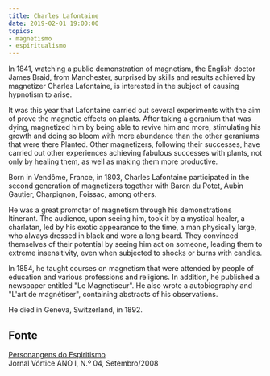 ```yaml
---
title: Charles Lafontaine
date: 2019-02-01 19:00:00
topics: 
- magnetismo
- espiritualismo
---
```


In 1841, watching a public demonstration of magnetism, the English doctor James
Braid, from Manchester, surprised by skills and results achieved by magnetizer
Charles Lafontaine, is interested in the subject of causing hypnotism to arise.

It was this year that Lafontaine carried out several experiments with the aim of
prove the magnetic effects on plants. After taking a geranium that was dying,
magnetized him by being able to revive him and more, stimulating his growth and
doing so bloom with more abundance than the other geraniums that were there
Planted. Other magnetizers, following their successes, have carried out other
experiences achieving fabulous successes with plants, not only by healing them,
as well as making them more productive.

Born in Vendôme, France, in 1803, Charles Lafontaine participated in the second
generation of magnetizers together with Baron du Potet, Aubin Gautier,
Charpignon, Foissac, among others.

He was a great promoter of magnetism through his demonstrations Itinerant. The
audience, upon seeing him, took it by a mystical healer, a charlatan, led by his
exotic appearance to the time, a man physically large, who always dressed in
black and wore a long beard.  They convinced themselves of their potential by
seeing him act on someone, leading them to extreme insensitivity, even when
subjected to shocks or burns with candles.

In 1854, he taught courses on magnetism that were attended by people of
education and various professions and religions.  In addition, he published a
newspaper entitled "Le Magnetiseur". He also wrote a autobiography and "L'art de
magnétiser", containing abstracts of his observations.

He died in Geneva, Switzerland, in 1892.

## Fonte
[Personangens do Espiritismo](http://espiritaespiritismoberg.blogspot.com/2013/12/biografia-charles-lafontaine.html)  
Jornal Vórtice ANO I, N.º 04, Setembro/2008

